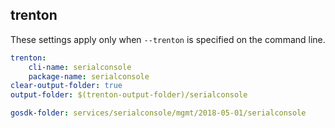 
## trenton

These settings apply only when `--trenton` is specified on the command line.

``` yaml $(trenton)
trenton:
    cli-name: serialconsole
    package-name: serialconsole
clear-output-folder: true
output-folder: $(trenton-output-folder)/serialconsole
```

``` yaml $(tag) == 'package-2018-05' && $(trenton)
gosdk-folder: services/serialconsole/mgmt/2018-05-01/serialconsole
```

